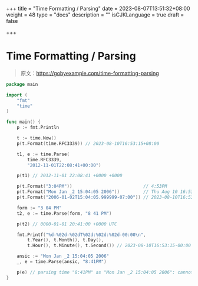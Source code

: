 +++
title = "Time Formatting / Parsing"
date = 2023-08-07T13:51:32+08:00
weight = 48
type = "docs"
description = ""
isCJKLanguage = true
draft = false

+++

# Time Formatting / Parsing

> 原文：https://gobyexample.com/time-formatting-parsing

```go
package main

import (
	"fmt"
	"time"
)

func main() {
	p := fmt.Println

	t := time.Now()
	p(t.Format(time.RFC3339)) // 2023-08-10T16:53:15+08:00

	t1, e := time.Parse(
		time.RFC3339,
		"2012-11-01T22:08:41+00:00")

	p(t1) // 2012-11-01 22:08:41 +0000 +0000

	p(t.Format("3:04PM"))                           // 4:53PM
	p(t.Format("Mon Jan _2 15:04:05 2006"))         // Thu Aug 10 16:53:15 2023
	p(t.Format("2006-01-02T15:04:05.999999-07:00")) // 2023-08-10T16:53:15.846298+08:00

	form := "3 04 PM"
	t2, e := time.Parse(form, "8 41 PM")

	p(t2) // 0000-01-01 20:41:00 +0000 UTC

	fmt.Printf("%d-%02d-%02dT%02d:%02d:%02d-00:00\n",
		t.Year(), t.Month(), t.Day(),
		t.Hour(), t.Minute(), t.Second()) // 2023-08-10T16:53:15-00:00

	ansic := "Mon Jan _2 15:04:05 2006"
	_, e = time.Parse(ansic, "8:41PM")

	p(e) // parsing time "8:41PM" as "Mon Jan _2 15:04:05 2006": cannot parse "8:41PM" as "Mon"
}

```

